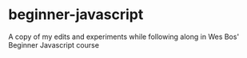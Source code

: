 # beginner-javascript
A copy of my edits and experiments while following along in Wes Bos' Beginner Javascript course
